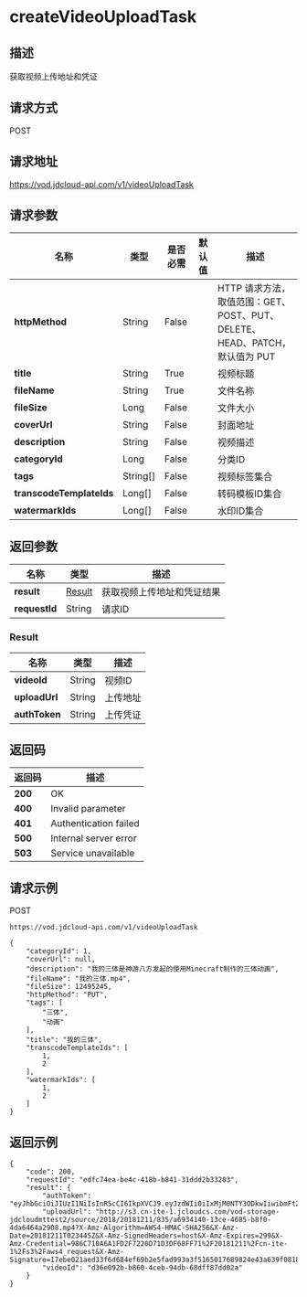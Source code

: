 # createVideoUploadTask


## 描述
获取视频上传地址和凭证

## 请求方式
POST

## 请求地址
https://vod.jdcloud-api.com/v1/videoUploadTask


## 请求参数
|名称|类型|是否必需|默认值|描述|
|---|---|---|---|---|
|**httpMethod**|String|False| |HTTP 请求方法，取值范围：GET、POST、PUT、DELETE、HEAD、PATCH，默认值为 PUT|
|**title**|String|True| |视频标题|
|**fileName**|String|True| |文件名称|
|**fileSize**|Long|False| |文件大小|
|**coverUrl**|String|False| |封面地址|
|**description**|String|False| |视频描述|
|**categoryId**|Long|False| |分类ID|
|**tags**|String[]|False| |视频标签集合|
|**transcodeTemplateIds**|Long[]|False| |转码模板ID集合|
|**watermarkIds**|Long[]|False| |水印ID集合|


## 返回参数
|名称|类型|描述|
|---|---|---|
|**result**|[Result](createvideouploadtask#result)|获取视频上传地址和凭证结果|
|**requestId**|String|请求ID|

### <div id="result">Result</div>
|名称|类型|描述|
|---|---|---|
|**videoId**|String|视频ID|
|**uploadUrl**|String|上传地址|
|**authToken**|String|上传凭证|

## 返回码
|返回码|描述|
|---|---|
|**200**|OK|
|**400**|Invalid parameter|
|**401**|Authentication failed|
|**500**|Internal server error|
|**503**|Service unavailable|

## 请求示例
POST
```
https://vod.jdcloud-api.com/v1/videoUploadTask

```
```
{
    "categoryId": 1, 
    "coverUrl": null, 
    "description": "我的三体是神游八方发起的使用Minecraft制作的三体动画", 
    "fileName": "我的三体.mp4", 
    "fileSize": 12495245, 
    "httpMethod": "PUT", 
    "tags": [
        "三体", 
        "动画"
    ], 
    "title": "我的三体", 
    "transcodeTemplateIds": [
        1, 
        2
    ], 
    "watermarkIds": [
        1, 
        2
    ]
}
```

## 返回示例
```
{
    "code": 200, 
    "requestId": "edfc74ea-be4c-418b-b841-31ddd2b33203", 
    "result": {
        "authToken": "eyJhbGciOiJIUzI1NiIsInR5cCI6IkpXVCJ9.eyJzdWIiOiIxMjM0NTY3ODkwIiwibmFtZSI6IkpvaG4gRG9lIiwiaWF0IjoxNTE2MjM5MDIyfQ.SflKxwRJSMeKKF2QT4fwpMeJf36POk6yJV_adQssw5c", 
        "uploadUrl": "http://s3.cn-ite-1.jcloudcs.com/vod-storage-jdcloudmttest2/source/2018/20181211/835/a6934140-13ce-4685-b8f0-4da6464a2908.mp4?X-Amz-Algorithm=AWS4-HMAC-SHA256&X-Amz-Date=20181211T023445Z&X-Amz-SignedHeaders=host&X-Amz-Expires=299&X-Amz-Credential=986C710A6A1FD2F7220D71D3DF68FF71%2F20181211%2Fcn-ite-1%2Fs3%2Faws4_request&X-Amz-Signature=17ebe021aed33f6d684ef69b2e5fad993a3f5165017689824e43a639f0818ff9", 
        "videoId": "d36e092b-b860-4ceb-94db-68dff87dd02a"
    }
}
```
